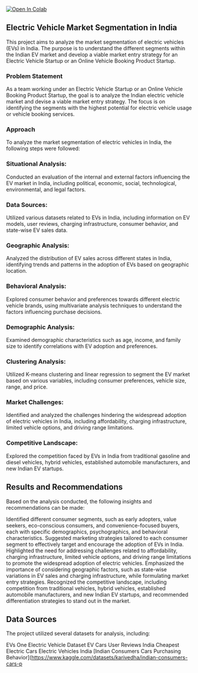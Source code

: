 [![Open In Colab](https://colab.research.google.com/assets/colab-badge.svg)](https://colab.research.google.com/github/Divyan-shu-Singh/Ev_market_segmentation/blob/master/EV_cars.ipynb)

## Electric Vehicle Market Segmentation in India
This project aims to analyze the market segmentation of electric vehicles (EVs) in India. The purpose is to understand the different segments within the Indian EV market and develop a viable market entry strategy for an Electric Vehicle Startup or an Online Vehicle Booking Product Startup.

### Problem Statement
As a team working under an Electric Vehicle Startup or an Online Vehicle Booking Product Startup, the goal is to analyze the Indian electric vehicle market and devise a viable market entry strategy. The focus is on identifying the segments with the highest potential for electric vehicle usage or vehicle booking services.

### Approach
To analyze the market segmentation of electric vehicles in India, the following steps were followed:

### Situational Analysis:
Conducted an evaluation of the internal and external factors influencing the EV market in India, including political, economic, social, technological, environmental, and legal factors.

### Data Sources:
Utilized various datasets related to EVs in India, including information on EV models, user reviews, charging infrastructure, consumer behavior, and state-wise EV sales data.

### Geographic Analysis: 
Analyzed the distribution of EV sales across different states in India, identifying trends and patterns in the adoption of EVs based on geographic location.

### Behavioral Analysis: 
Explored consumer behavior and preferences towards different electric vehicle brands, using multivariate analysis techniques to understand the factors influencing purchase decisions.

### Demographic Analysis: 
Examined demographic characteristics such as age, income, and family size to identify correlations with EV adoption and preferences.

### Clustering Analysis: 
Utilized K-means clustering and linear regression to segment the EV market based on various variables, including consumer preferences, vehicle size, range, and price.

### Market Challenges: 
Identified and analyzed the challenges hindering the widespread adoption of electric vehicles in India, including affordability, charging infrastructure, limited vehicle options, and driving range limitations.

### Competitive Landscape: 
Explored the competition faced by EVs in India from traditional gasoline and diesel vehicles, hybrid vehicles, established automobile manufacturers, and new Indian EV startups.

## Results and Recommendations
Based on the analysis conducted, the following insights and recommendations can be made:

Identified different consumer segments, such as early adopters, value seekers, eco-conscious consumers, and convenience-focused buyers, each with specific demographics, psychographics, and behavioral characteristics.
Suggested marketing strategies tailored to each consumer segment to effectively target and encourage the adoption of EVs in India.
Highlighted the need for addressing challenges related to affordability, charging infrastructure, limited vehicle options, and driving range limitations to promote the widespread adoption of electric vehicles.
Emphasized the importance of considering geographic factors, such as state-wise variations in EV sales and charging infrastructure, while formulating market entry strategies.
Recognized the competitive landscape, including competition from traditional vehicles, hybrid vehicles, established automobile manufacturers, and new Indian EV startups, and recommended differentiation strategies to stand out in the market.

## Data Sources
The project utilized several datasets for analysis, including:

EVs One Electric Vehicle Dataset
EV Cars User Reviews India
Cheapest Electric Cars
Electric Vehicles India
[Indian Consumers Cars Purchasing Behavior](https://www.kaggle.com/datasets/karivedha/indian-consumers-cars-p
